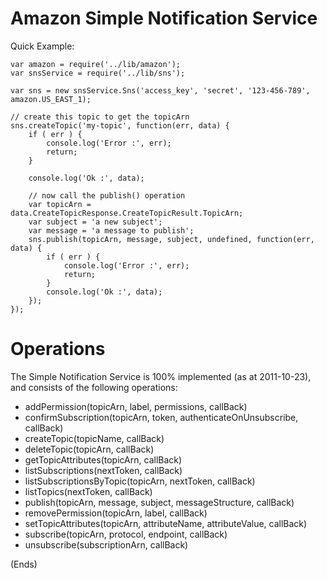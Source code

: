 Amazon Simple Notification Service
==================================

Quick Example:

    var amazon = require('../lib/amazon');
    var snsService = require('../lib/sns');

    var sns = new snsService.Sns('access_key', 'secret', '123-456-789', amazon.US_EAST_1);

    // create this topic to get the topicArn
    sns.createTopic('my-topic', function(err, data) {
        if ( err ) {
            console.log('Error :', err);
            return;
        }

        console.log('Ok :', data);

        // now call the publish() operation
        var topicArn = data.CreateTopicResponse.CreateTopicResult.TopicArn;
        var subject = 'a new subject';
        var message = 'a message to publish';
        sns.publish(topicArn, message, subject, undefined, function(err, data) {
            if ( err ) {
                console.log('Error :', err);
                return;
            }
            console.log('Ok :', data);
        });
    });

Operations
==========

The Simple Notification Service is 100% implemented (as at 2011-10-23), and consists of the following operations:

* addPermission(topicArn, label, permissions, callBack)
* confirmSubscription(topicArn, token, authenticateOnUnsubscribe, callBack)
* createTopic(topicName, callBack)
* deleteTopic(topicArn, callBack)
* getTopicAttributes(topicArn, callBack)
* listSubscriptions(nextToken, callBack)
* listSubscriptionsByTopic(topicArn, nextToken, callBack)
* listTopics(nextToken, callBack)
* publish(topicArn, message, subject, messageStructure, callBack)
* removePermission(topicArn, label, callBack)
* setTopicAttributes(topicArn, attributeName, attributeValue, callBack)
* subscribe(topicArn, protocol, endpoint, callBack)
* unsubscribe(subscriptionArn, callBack)

(Ends)
